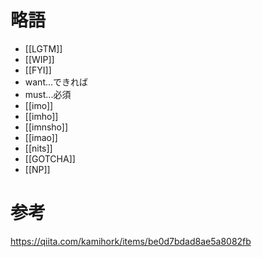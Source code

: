 # 略語
- [[LGTM]]
- [[WIP]]
- [[FYI]]
- want...できれば
- must...必須
- [[imo]]
- [[imho]]
- [[imnsho]]
- [[imao]]
- [[nits]]
- [[GOTCHA]]
- [[NP]]

# 参考
https://qiita.com/kamihork/items/be0d7bdad8ae5a8082fb